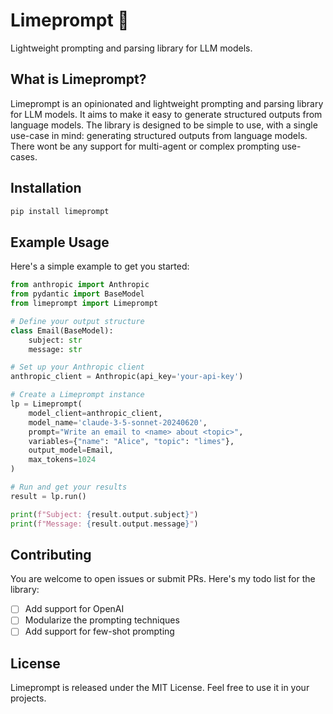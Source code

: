 # Limeprompt 🍋

Lightweight prompting and parsing library for LLM models.

## What is Limeprompt?

Limeprompt is an opinionated and lightweight prompting and parsing library for LLM models. It aims to make it easy to generate structured outputs from language models. The library is designed to be simple to use, with a single use-case in mind: generating structured outputs from language models. There wont be any support for multi-agent or complex prompting use-cases.

## Installation

```bash
pip install limeprompt
```

## Example Usage

Here's a simple example to get you started:

```python
from anthropic import Anthropic
from pydantic import BaseModel
from limeprompt import Limeprompt

# Define your output structure
class Email(BaseModel):
    subject: str
    message: str

# Set up your Anthropic client
anthropic_client = Anthropic(api_key='your-api-key')

# Create a Limeprompt instance
lp = Limeprompt(
    model_client=anthropic_client,
    model_name='claude-3-5-sonnet-20240620',
    prompt="Write an email to <name> about <topic>",
    variables={"name": "Alice", "topic": "limes"},
    output_model=Email,
    max_tokens=1024
)

# Run and get your results
result = lp.run()

print(f"Subject: {result.output.subject}")
print(f"Message: {result.output.message}")
```

## Contributing

You are welcome to open issues or submit PRs. Here's my todo list for the library:

- [ ] Add support for OpenAI
- [ ] Modularize the prompting techniques
- [ ] Add support for few-shot prompting

## License

Limeprompt is released under the MIT License. Feel free to use it in your projects.
